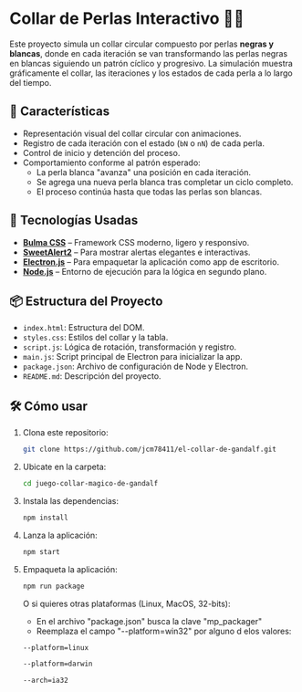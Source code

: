 # Collar de Perlas Interactivo 🧵💎

Este proyecto simula un collar circular compuesto por perlas **negras y blancas**, donde en cada iteración se van transformando las perlas negras en blancas siguiendo un patrón cíclico y progresivo. La simulación muestra gráficamente el collar, las iteraciones y los estados de cada perla a lo largo del tiempo.

## 🚀 Características

- Representación visual del collar circular con animaciones.
- Registro de cada iteración con el estado (`bN` o `nN`) de cada perla.
- Control de inicio y detención del proceso.
- Comportamiento conforme al patrón esperado:
  - La perla blanca "avanza" una posición en cada iteración.
  - Se agrega una nueva perla blanca tras completar un ciclo completo.
  - El proceso continúa hasta que todas las perlas son blancas.

## 🧰 Tecnologías Usadas

- **[Bulma CSS](https://bulma.io/)** – Framework CSS moderno, ligero y responsivo.
- **[SweetAlert2](https://sweetalert2.github.io/)** – Para mostrar alertas elegantes e interactivas.
- **[Electron.js](https://www.electronjs.org/)** – Para empaquetar la aplicación como app de escritorio.
- **[Node.js](https://nodejs.org/)** – Entorno de ejecución para la lógica en segundo plano.

## 📦 Estructura del Proyecto

- `index.html`: Estructura del DOM.
- `styles.css`: Estilos del collar y la tabla.
- `script.js`: Lógica de rotación, transformación y registro.
- `main.js`: Script principal de Electron para inicializar la app.
- `package.json`: Archivo de configuración de Node y Electron.
- `README.md`: Descripción del proyecto.

## 🛠️ Cómo usar

1. Clona este repositorio:
   ```bash
   git clone https://github.com/jcm78411/el-collar-de-gandalf.git
   ```
2. Ubicate en la carpeta:
   ```bash
   cd juego-collar-magico-de-gandalf
   ```
   
2. Instala las dependencias:
   ```bash
   npm install
   ```

3. Lanza la aplicación:
   ```bash
   npm start
   ```

4. Empaqueta la aplicación:
   ```bash
   npm run package
   ```

   O si quieres otras plataformas (Linux, MacOS, 32-bits):

   - En el archivo "package.json" busca la clave "mp_packager"
   - Reemplaza el campo "--platform=win32" por alguno d elos valores:
     
   ```bash
   --platform=linux
   ```

   ```bash
   --platform=darwin
   ```

   ```bash
   --arch=ia32
   ```
   
